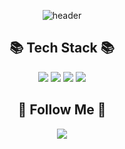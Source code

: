 <div>
    
<div align="center">

![header](https://capsule-render.vercel.app/api?type=wave&color=auto&height=300&section=header&text=jungjunhyung99&fontSize=90)
<div>
    
## 📚 Tech Stack 📚
<p align="center">
<img src="https://img.shields.io/badge/TypeScript-3178C6?style=flat&logo=TypeScript&logoColor=white"/>
<img src="https://img.shields.io/badge/React-61DAFB?style=flat&logo=React&logoColor=white"/>
<img src="https://img.shields.io/badge/JavaScript-F7DF1E?style=flat&logo=JavaScript&logoColor=white"/>
<img src="https://img.shields.io/badge/Next.js-000000?style=flat&logo=Next.js&logoColor=white"/>
</p>
  
## 🌈 Follow Me 🌈
<p align="center">
  <a href="https://www.instagram.com/junhyun9_/"><img src="https://img.shields.io/badge/Instagram-E4405F?style=flat-square&logo=Instagram&logoColor=white&link=https://www.instagram.com/hye_inisfree/"/></a>
</p>  


</div>
    
    
    
</div>
